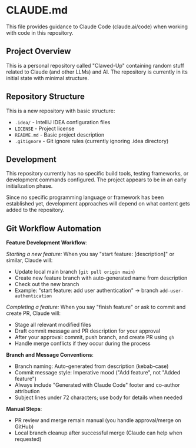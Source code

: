 # CLAUDE.md

This file provides guidance to Claude Code (claude.ai/code) when working with code in this repository.

## Project Overview

This is a personal repository called "Clawed-Up" containing random stuff related to Claude (and other LLMs) and AI. The
repository is currently in its initial state with minimal structure.

## Repository Structure

This is a new repository with basic structure:

- `.idea/` - IntelliJ IDEA configuration files
- `LICENSE` - Project license
- `README.md` - Basic project description
- `.gitignore` - Git ignore rules (currently ignoring .idea directory)

## Development

This repository currently has no specific build tools, testing frameworks, or development commands configured. The
project appears to be in an early initialization phase.

Since no specific programming language or framework has been established yet, development approaches will depend on what
content gets added to the repository.

## Git Workflow Automation

**Feature Development Workflow**:

*Starting a new feature:*
When you say "start feature: [description]" or similar, Claude will:
- Update local main branch (`git pull origin main`)
- Create new feature branch with auto-generated name from description
- Check out the new branch
- Example: "start feature: add user authentication" → branch `add-user-authentication`

*Completing a feature:*
When you say "finish feature" or ask to commit and create PR, Claude will:
- Stage all relevant modified files
- Draft commit message and PR description for your approval
- After your approval: commit, push branch, and create PR using `gh`
- Handle merge conflicts if they occur during the process

**Branch and Message Conventions**:

- Branch naming: Auto-generated from description (kebab-case)
- Commit message style: Imperative mood ("Add feature", not "Added feature")
- Always include "Generated with Claude Code" footer and co-author attribution
- Subject lines under 72 characters; use body for details when needed

**Manual Steps**:
- PR review and merge remain manual (you handle approval/merge on GitHub)
- Local branch cleanup after successful merge (Claude can help when requested)
